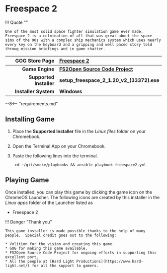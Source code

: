 # Freespace 2

!!! Quote ""

    One of the most solid space fighter simulation game ever made.  Freespace 2 is a culmination of all that was great about the space sims of the 90s with a complex ship mechanics system which uses nearly every key on the keyboard and a gripping and well paced story told throug mission briefings and in game chatter.

| GOG Store Page | [Freespace 2](https://www.gog.com/en/game/freespace_2) |
|--:|:--|
| **Game Engine** | **[FS2Open Source Code Project](https://github.com/scp-fs2open/fs2open.github.com/wiki)** |
| **Supported Installer** | **setup_freespace_2_1.20_v2_(33372).exe** |
| **Installer System** | **Windows** |

--8<-- "requirements.md"

## Installing Game

1. Place the **Supported Installer** file in the *Linux files* folder on your Chromebook.
1. Open the Terminal App on your Chromebook.
1. Paste the following lines into the terminal.

        cd ~/git/smoke/playbooks && ansible-playbook freespace2.yml

## Playing Game

Once installed, you can play this game by clicking the game icon on the ChromeOS Launcher.  The following icons are created by this installer in the *Linux apps* folder of the Launcher listed as
    
* Freespace 2

!!! Danger "Thank you"

    This game installer is made possible thanks to the help of many people.  Special credit goes out to the following:
    
    * Volition for the vision and creating this game.
    * GOG for making this game available.
    * FS2Open Source Code Project for ongoing efforts in supporting this excellent port.
    * All the people at [Hard Light Productions](https://www.hard-light.net/) for all the support to gamers.
